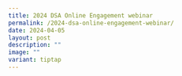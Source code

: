```yaml
---
title: 2024 DSA Online Engagement webinar
permalink: /2024-dsa-online-engagement-webinar/
date: 2024-04-05
layout: post
description: ""
image: ""
variant: tiptap
---
```

